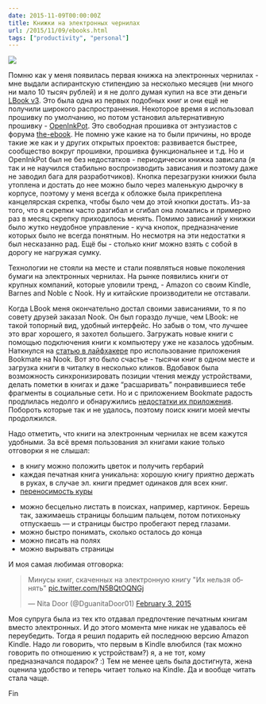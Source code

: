 ```yaml
---
date: 2015-11-09T00:00:00Z
title: Книжки на электронных чернилах
url: /2015/11/09/ebooks.html
tags: ["productivity", "personal"]
---
```


<!-- варианты:
http://muniver.khstu.ru/media/photologue/photos/cache/(5)_9_display.jpg
https://www.isuct.ru/book/publications/booksworld/2014/0519/bucherwurm.jpg
https://chibis6.files.wordpress.com/2011/11/renoir2.jpg
-->

<img src="https://artchive.ru/res/media/big/work/8317/83170464b6cd4662063852da73066d40.jpg?be59.jpg">

Помню как у меня появилась первая книжка на электронных чернилах - мне выдали
аспирантскую стипендию за несколько месяцев (ни много ни мало 10 тысяч рублей) и
я не долго думая купил на все эти деньги [LBook
v3](http://lbook.ua/products/lbooks/V3/).  Это была одна из первых подобных книг
и они ещё не получили широкого распространения.  Некоторое время я использовал
прошивку по умолчанию, но потом установил альтернативную прошивку -
[OpenInkPot](https://ru.wikipedia.org/wiki/OpenInkpot). Это свободная прошивка
от энтузиастов с форума
[the-ebook](http://www.the-ebook.org/forum/viewforum.php?f=30). Не помню уже
какие на то были причины, но вроде такие же как и у других открытых проектов:
развивается быстрее, сообщество вокруг прошивки, прошивка функциональнее и т.д.
Но и OpenInkPot был не без недостатков - периодически книжка зависала (я так и
не научился стабильно воспроизводить зависания и поэтому даже не заводил бага
для разработчиков). Кнопка перезагрузки книжки была утоплена и достать до нее
можно было через маленькую дырочку в корпусе, поэтому у меня всегда к обложке
была прикреплена канцелярская скрепка, чтобы было чем до этой кнопки достать.
Из-за того, что я скрепки часто разгибал и сгибал она ломались и примерно раз в
месяц скрепку приходилось менять. Помимо зависаний у книжки было жутко неудобное
управление - куча кнопок, предназначение которых было не всегда понятным. Но
несмотря на эти недостатки я был несказанно рад. Ещё бы - столько книг можно
взять с собой в дорогу не нагружая сумку.

Технологии не стояли на месте и стали появляться новые поколения бумаги на
электронных чернилах. На рынке появились книги от крупных компаний, которые
уловили тренд, - Amazon со своим Kindle, Barnes and Noble с Nook. Ну и китайские
производители не отставали.

Когда LBook меня окончательно достал своими зависаниями, то я по совету друзей
заказал Nook. Он был гораздо лучше, чем LBook: не такой топорный вид, удобный
интерфейс. Но забыв о том, что лучшее это враг хорошего, я захотел большего.
Загружать новые книги с помощью подключения книги к компьютеру уже не казалось
удобным.  Наткнулся на [статью в
лайфхакере](http://lifehacker.ru/2013/01/28/bookmate-nook/) про использование
приложения Bookmate на Nook. Вот это было счастье - тысячи книг в одном месте и
загрузка книги в читалку в несколько кликов. Вдобавок была возможность
синхронизировать позиции чтения между устройствами, делать пометки в книгах и
даже “расшаривать” понравившиеся тебе фрагменты в социальные сети. Но и с
приложением Bookmate радость продлилась недолго и обнаружились [недостатки их
приложения](http://blog.bronevichok.ru/2015/02/06/bookmate-bugs.html). Побороть
которые так и не удалось, поэтому поиск книги моей мечты продолжился.

Надо отметить, что книги на электронным чернилах не всем кажутся удобными. За
всё время пользования эл книгами какие только отговорки я не слышал:

- в книгу можно положить цветок и получить гербарий
- каждая печатная книга уникальна: хорошую книгу приятно держать в руках, в случае эл. книги предмет одинаков для всех книг.
- [переносимость куры](http://grosslarnakh.livejournal.com/25387.html)
<!-- http://lifehack.ru/archives/1660 -->
- можно бесцельно листать в поисках, например, картинок. Берешь так, зажимаешь страницы большим пальцем, потом потихоньку отпускаешь — и страницы быстро пробегают перед глазами.
- можно быстро понимать, сколько осталось до конца
- можно писать на полях
- можно вырывать страницы

<!-- http://fluder.co/blog/2013/11/27/defending-paper-books/#cut -->

И моя самая любимая отговорка:
<!-- https://twitter.com/DguanitaDoor01/status/562474862632255488 -->
<!-- <img src="https://pbs.twimg.com/media/B85P6AeCcAAjcwP.jpg"> -->

<blockquote class="twitter-tweet" lang="en"><p lang="ru" dir="ltr">Минусы книг, скаченных на электронную книгу&#10;&quot;Их нельзя обнять&quot; <a href="http://t.co/N5BQtOQNGj">pic.twitter.com/N5BQtOQNGj</a></p>&mdash; Nita Door (@DguanitaDoor01) <a href="https://twitter.com/DguanitaDoor01/status/562474862632255488">February 3, 2015</a></blockquote>
<script async src="//platform.twitter.com/widgets.js" charset="utf-8"></script>

Моя супруга была из тех кто отдавал предпочтение печатным книгам вместо
электронных.  И до этого момента мне никак не удавалось её переубедить. Тогда я
решил подарить ей последнюю версию Amazon Kindle. Надо ли говорить, что первым в
Kindle влюбился (так можно говорить по отношению к устройствам?) я, а не тот,
кому предназначался подарок? :) Тем не менее цель была достигнута, жена оценила
удобство и теперь читает только на Kindle. Да и вообще читать стала чаще.

Fin
